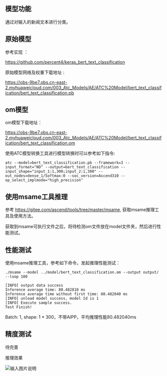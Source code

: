 ## 模型功能

通过对输入的新闻文本进行分类。

## 原始模型

参考实现 ：

https://github.com/percent4/keras_bert_text_classification

原始模型网络及权重下载地址 :

https://obs-9be7.obs.cn-east-2.myhuaweicloud.com/003_Atc_Models/AE/ATC%20Model/bert_text_classification/bert_text_classification.pb


## om模型

om模型下载地址：

https://obs-9be7.obs.cn-east-2.myhuaweicloud.com/003_Atc_Models/AE/ATC%20Model/bert_text_classification/bert_text_classification.om

使用ATC模型转换工具进行模型转换时可以参考如下指令:

```
atc --model=bert_text_classification.pb --framework=3 --input_format="ND" --output=bert_text_classification --input_shape="input_1:1,300;input_2:1,300" --out_nodes=dense_1/Softmax:0 --soc_version=Ascend310 --op_select_implmode="high_precision"
```

## 使用msame工具推理

参考 https://gitee.com/ascend/tools/tree/master/msame, 获取msame推理工具及使用方法。

获取到msame可执行文件之后，将待检测om文件放在model文件夹，然后进行性能测试。

## 性能测试

使用msame推理工具，参考如下命令，发起推理性能测试： 

```
./msame --model ../model/bert_text_classification.om --output output/ --loop 100
```

```
[INFO] output data success
Inference average time: 80.482810 ms
Inference average time without first time: 80.482040 ms
[INFO] unload model success, model Id is 1
[INFO] Execute sample success.
Test Finish!
```

Batch: 1, shape: 1 * 300，不带AIPP，平均推理性能80.482040ms

## 精度测试

待完善

推理效果

![输入图片说明](https://images.gitee.com/uploads/images/2021/0303/153732_532fea37_5302634.png "屏幕截图.png")
